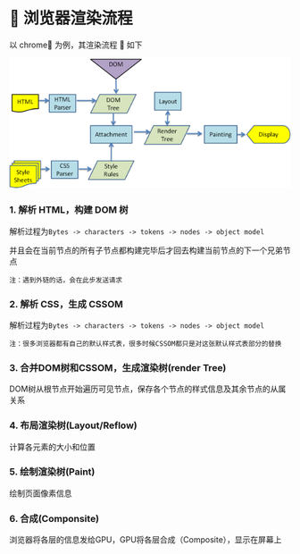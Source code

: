 #  浏览器渲染流程

以 chrome 为例，其渲染流程  如下

![](./imgs/render.png)

### 1. 解析 HTML，构建 DOM 树

解析过程为`Bytes -> characters -> tokens -> nodes -> object model`

并且会在当前节点的所有子节点都构建完毕后才回去构建当前节点的下一个兄弟节点

`注：遇到外链的话，会在此步发送请求`

### 2. 解析 CSS，生成 CSSOM

解析过程为`Bytes -> characters -> tokens -> nodes -> object model`

`注：很多浏览器都有自己的默认样式表，很多时候CSSOM都只是对这张默认样式表部分的替换`

### 3. 合并DOM树和CSSOM，生成渲染树(render Tree)

DOM树从根节点开始遍历可见节点，保存各个节点的样式信息及其余节点的从属关系

### 4. 布局渲染树(Layout/Reflow)

计算各元素的大小和位置

### 5. 绘制渲染树(Paint)

绘制页面像素信息

### 6. 合成(Componsite)

浏览器将各层的信息发给GPU，GPU将各层合成（Composite），显示在屏幕上

